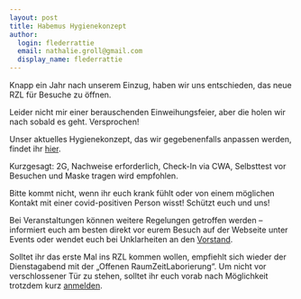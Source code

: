 ```yaml
---
layout: post
title: Habemus Hygienekonzept
author:
  login: flederrattie
  email: nathalie.groll@gmail.com
  display_name: flederrattie
---
```


Knapp ein Jahr nach unserem Einzug, haben wir uns entschieden, das neue RZL für Besuche zu öffnen.

Leider nicht mir einer berauschenden Einweihungsfeier, aber die holen wir nach sobald es geht. Versprochen!

Unser aktuelles Hygienekonzept, das wir gegebenenfalls anpassen werden, findet ihr [hier](https://wiki.raumzeitlabor.de/wiki/Hygienekonzept).

Kurzgesagt: 2G, Nachweise erforderlich, Check-In via CWA, Selbsttest vor Besuchen und Maske tragen wird empfohlen. 

Bitte kommt nicht, wenn ihr euch krank fühlt oder von einem möglichen Kontakt mit einer covid-positiven Person wisst! Schützt euch und uns!

Bei Veranstaltungen können weitere Regelungen getroffen werden – informiert euch am besten direkt vor eurem Besuch auf der Webseite unter Events oder wendet euch bei Unklarheiten an den [Vorstand](mailto:vorstand@raumzeitlabor.de).

Solltet ihr das erste Mal ins RZL kommen wollen, empfiehlt sich wieder der Dienstagabend mit der „Offenen RaumZeitLaborierung“. Um nicht vor verschlossener Tür zu stehen, solltet ihr euch vorab nach Möglichkeit trotzdem kurz [anmelden](https://raumzeitlabor.de/impressum/).
